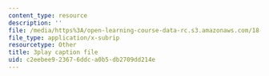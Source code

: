 ```yaml
---
content_type: resource
description: ''
file: /media/https%3A/open-learning-course-data-rc.s3.amazonaws.com/18-06sc-linear-algebra-fall-2011/c2eebee923676ddca0b5db2709dd214e_S8DQZjE4V8U.srt
file_type: application/x-subrip
resourcetype: Other
title: 3play caption file
uid: c2eebee9-2367-6ddc-a0b5-db2709dd214e
---
```

